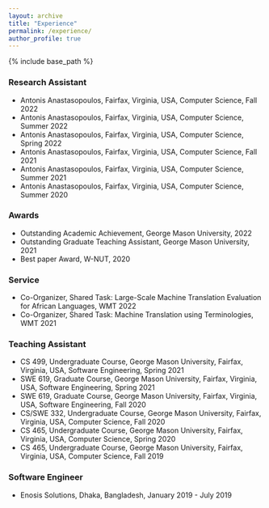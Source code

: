 ```yaml
---
layout: archive
title: "Experience"
permalink: /experience/
author_profile: true
---
```


{% include base_path %}

### Research Assistant

* Antonis Anastasopoulos, Fairfax, Virginia, USA, Computer Science, Fall 2022
* Antonis Anastasopoulos, Fairfax, Virginia, USA, Computer Science, Summer 2022
* Antonis Anastasopoulos, Fairfax, Virginia, USA, Computer Science, Spring 2022
* Antonis Anastasopoulos, Fairfax, Virginia, USA, Computer Science, Fall 2021
* Antonis Anastasopoulos, Fairfax, Virginia, USA, Computer Science, Summer 2021
* Antonis Anastasopoulos, Fairfax, Virginia, USA, Computer Science, Summer 2020

### Awards

* Outstanding Academic Achievement, George Mason University, 2022
* Outstanding Graduate Teaching Assistant, George Mason University, 2021
* Best paper Award, W-NUT, 2020

### Service

* Co-Organizer, Shared Task: Large-Scale Machine Translation Evaluation for African Languages, WMT 2022
* Co-Organizer, Shared Task: Machine Translation using Terminologies, WMT 2021

### Teaching Assistant

* CS 499, Undergraduate Course, George Mason University, Fairfax, Virginia, USA, Software Engineering, Spring 2021
* SWE 619, Graduate Course, George Mason University, Fairfax, Virginia, USA, Software Engineering, Spring 2021
* SWE 619, Graduate Course, George Mason University, Fairfax, Virginia, USA, Software Engineering, Fall 2020
* CS/SWE 332, Undergraduate Course, George Mason University, Fairfax, Virginia, USA, Computer Science, Fall 2020
* CS 465, Undergraduate Course, George Mason University, Fairfax, Virginia, USA, Computer Science, Spring 2020
* CS 465, Undergraduate Course, George Mason University, Fairfax, Virginia, USA, Computer Science, Fall 2019

### Software Engineer

* Enosis Solutions, Dhaka, Bangladesh, January 2019 - July 2019
